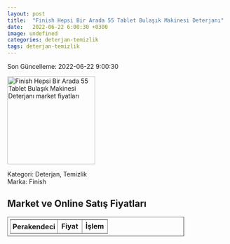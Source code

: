 ```yaml
---
layout: post
title:  "Finish Hepsi Bir Arada 55 Tablet Bulaşık Makinesi Deterjanı"
date:   2022-06-22 6:00:30 +0300
image: undefined
categories: deterjan-temizlik
tags: deterjan-temizlik
---
```


Son Güncelleme: 2022-06-22 9:00:30

<img src="undefined" width="200" alt="Finish Hepsi Bir Arada 55 Tablet Bulaşık Makinesi Deterjanı market fiyatları" />

Kategori: Deterjan, Temizlik
<br />
Marka: Finish

<h2>Market ve Online Satış Fiyatları</h2>

<table border="1" style="padding: 5px;width:80%;">
  <tr>
    <td style="padding: 5px;"><strong>Perakendeci</strong></td>
    <td><strong>Fiyat</strong></td>
    <td><strong>İşlem</strong></td>
  </tr>
  
</table>
